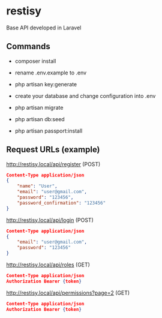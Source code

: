 # restisy
Base API developed in Laravel

## Commands

- composer install

- rename .env.example to .env

- php artisan key:generate

- create your database and change configuration into .env

- php artisan migrate

- php artisan db:seed

- php artisan passport:install




## Request URLs (example)


http://restisy.local/api/register (POST)

```json
Content-Type application/json
{
	"name": "User",
	"email": "user@gmail.com",
	"password": "123456",
	"password_confirmation": "123456"
}
```

http://restisy.local/api/login (POST)

```json
Content-Type application/json
{
	"email": "user@gmail.com",
	"password": "123456"
}
```


http://restisy.local/api/roles (GET)

```json
Content-Type application/json
Authorization Bearer {token}
```

http://restisy.local/api/permissions?page=2 (GET)

```json
Content-Type application/json
Authorization Bearer {token}
```